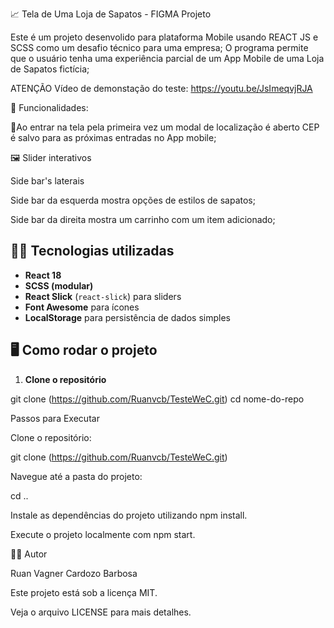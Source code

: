 📈 Tela de Uma Loja de Sapatos - FIGMA Projeto

Este é um projeto desenvolido para plataforma Mobile usando REACT JS e SCSS como um desafio técnico para uma empresa; O programa permite que o usuário tenha uma experiência parcial de um App Mobile de uma Loja de Sapatos fictícia;

ATENÇÃO
Vídeo de demonstação do teste: https://youtu.be/JsImeqvjRJA

🚀 Funcionalidades:

📍Ao entrar na tela pela primeira vez um modal de localização é aberto
  CEP é salvo para as próximas entradas no App mobile;

 🖼️ Slider interativos

  Side bar's laterais
  
  Side bar da esquerda mostra opções de estilos de sapatos;
  
  Side bar da direita mostra um carrinho com um item adicionado;

## 🧑‍💻 Tecnologias utilizadas

- **React 18**
- **SCSS (modular)**
- **React Slick** (`react-slick`) para sliders
- **Font Awesome** para ícones
- **LocalStorage** para persistência de dados simples


## 🖥️ Como rodar o projeto
1. **Clone o repositório**

git clone (https://github.com/Ruanvcb/TesteWeC.git)
cd nome-do-repo

Passos para Executar

Clone o repositório:

git clone 
(https://github.com/Ruanvcb/TesteWeC.git)

Navegue até a pasta do projeto:

cd ..

Instale as dependências do projeto utilizando npm install.

Execute o projeto localmente com npm start.

👨‍💻 Autor

Ruan Vagner Cardozo Barbosa

Este projeto está sob a licença MIT. 

Veja o arquivo LICENSE para mais detalhes.

